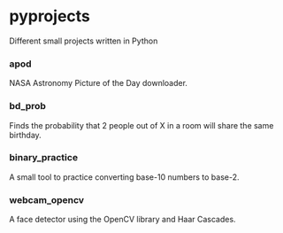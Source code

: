 # pyprojects
Different small projects written in Python

### apod
NASA Astronomy Picture of the Day downloader.

### bd_prob
Finds the probability that 2 people out of X in a room will share the same birthday.

### binary_practice
A small tool to practice converting base-10 numbers to base-2.

### webcam_opencv
A face detector using the OpenCV library and Haar Cascades.
